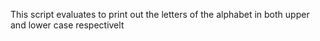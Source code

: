 This script evaluates to print out the letters of the alphabet in both upper and lower case respectivelt
